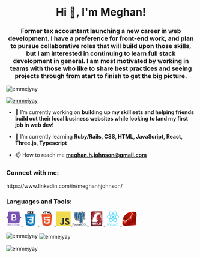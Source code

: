 <h1 align="center">Hi 👋, I'm Meghan!</h1>
<h3 align="center">Former tax accountant launching a new career in web development. I have a preference for front-end work, and plan to pursue collaborative roles that will build upon those skills, but I am interested in continuing to learn full stack development in general. I am most motivated by working in teams with those who like to share best practices and seeing projects through from start to finish to get the big picture.</h3>

<p align="left"> <img src="https://komarev.com/ghpvc/?username=emmejyay&label=Profile%20views&color=0e75b6&style=flat" alt="emmejyay" /> </p>

<p align="left"> <a href="https://github.com/ryo-ma/github-profile-trophy"><img src="https://github-profile-trophy.vercel.app/?username=emmejyay" alt="emmejyay" /></a> </p>

- 🔭 I’m currently working on **building up my skill sets and helping friends build out their local business websites while looking to land my first job in web dev!**

- 🌱 I’m currently learning **Ruby/Rails, CSS, HTML, JavaScript, React, Three.js, Typescript**

- 📫 How to reach me **meghan.h.johnson@gmail.com**

<h3 align="left">Connect with me:</h3>
<p align="left">https://www.linkedin.com/in/meghanhjohnson/
</p>

<h3 align="left">Languages and Tools:</h3>
<p align="left"> <a href="https://getbootstrap.com" target="_blank" rel="noreferrer"> <img src="https://raw.githubusercontent.com/devicons/devicon/master/icons/bootstrap/bootstrap-plain-wordmark.svg" alt="bootstrap" width="40" height="40"/> </a> <a href="https://www.w3schools.com/css/" target="_blank" rel="noreferrer"> <img src="https://raw.githubusercontent.com/devicons/devicon/master/icons/css3/css3-original-wordmark.svg" alt="css3" width="40" height="40"/> </a> <a href="https://www.w3.org/html/" target="_blank" rel="noreferrer"> <img src="https://raw.githubusercontent.com/devicons/devicon/master/icons/html5/html5-original-wordmark.svg" alt="html5" width="40" height="40"/> </a> <a href="https://developer.mozilla.org/en-US/docs/Web/JavaScript" target="_blank" rel="noreferrer"> <img src="https://raw.githubusercontent.com/devicons/devicon/master/icons/javascript/javascript-original.svg" alt="javascript" width="40" height="40"/> </a> <a href="https://www.postgresql.org" target="_blank" rel="noreferrer"> <img src="https://raw.githubusercontent.com/devicons/devicon/master/icons/postgresql/postgresql-original-wordmark.svg" alt="postgresql" width="40" height="40"/> </a> <a href="https://rubyonrails.org" target="_blank" rel="noreferrer"> <img src="https://raw.githubusercontent.com/devicons/devicon/master/icons/rails/rails-original-wordmark.svg" alt="rails" width="40" height="40"/> </a> <a href="https://reactjs.org/" target="_blank" rel="noreferrer"> <img src="https://raw.githubusercontent.com/devicons/devicon/master/icons/react/react-original-wordmark.svg" alt="react" width="40" height="40"/> </a> <a href="https://www.ruby-lang.org/en/" target="_blank" rel="noreferrer"> <img src="https://raw.githubusercontent.com/devicons/devicon/master/icons/ruby/ruby-original.svg" alt="ruby" width="40" height="40"/> </a> </p>

<p><img align="left" src="https://github-readme-stats.vercel.app/api/top-langs?username=emmejyay&show_icons=true&locale=en&layout=compact" alt="emmejyay" /></p>

<p>&nbsp;<img align="center" src="https://github-readme-stats.vercel.app/api?username=emmejyay&show_icons=true&locale=en" alt="emmejyay" /></p>

<p><img align="center" src="https://github-readme-streak-stats.herokuapp.com/?user=emmejyay&" alt="emmejyay" /></p>
